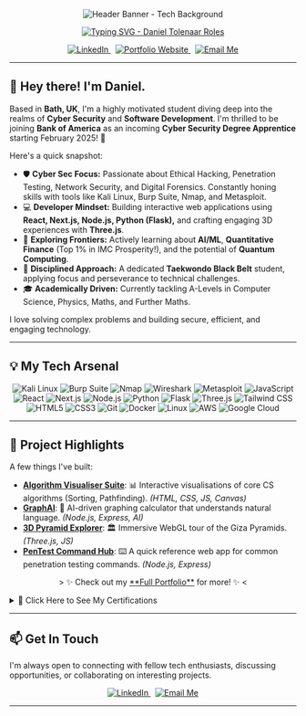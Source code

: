 <!-- 
===============================================================================
 README for YourGitHubUsername - Let's make this profile awesome! 🚀
=============================================================================== 
-->

<!-- 1. Header Banner & Typing SVG -->
<p align="center">
  <!-- Choose ONE banner image/GIF. Replace the src -->
  <!-- Option A: Minimalist Tech Banner -->
  <img src="https://raw.githubusercontent.com/YourGitHubUsername/YourGitHubUsername/main/assets/banner.png" alt="Header Banner - Tech Background">
  <!-- Option B: Animated GIF (Keep it < 2MB!) -->
  <!-- <img src="https://path-to-your-cool-gif.gif" alt="Animated Header Banner"> -->
</p>

<p align="center">
  <a href="https://danieltolenaar.vercel.app" target="_blank" rel="noopener noreferrer">
    <img src="https://readme-typing-svg.demolab.com?font=Fira+Code&weight=600&size=26&pause=1000&color=0066FF¢er=true&vCenter=true&width=550&lines=Cyber+Security+Specialist+🛡️;Full-Stack+Developer+💻;Ethical+Hacking+Enthusiast+🕵️‍♂️;AI+%26+Quant+Explorer+🧠;Taekwondo+Black+Belt+🥋;Incoming+BoA+Apprentice+🏦" alt="Typing SVG - Daniel Tolenaar Roles" />
  </a>
</p>

<!-- 2. Social & Contact Badges -->
<p align="center">
  <a href="https://www.linkedin.com/in/daniel-tolenaar-9a75b824b/" target="_blank" rel="noopener noreferrer">
    <img src="https://img.shields.io/badge/LinkedIn-Connect-0A66C2?style=for-the-badge&logo=linkedin" alt="LinkedIn"/>
  </a>
   
  <a href="https://danieltolenaar.vercel.app" target="_blank" rel="noopener noreferrer">
    <img src="https://img.shields.io/badge/Portfolio-View_My_Work-0066FF?style=for-the-badge&logo=Vercel&logoColor=white" alt="Portfolio Website"/>
  </a>
   
   <a href="mailto:tolenaardaniel@gmail.com">
    <img src="https://img.shields.io/badge/Email-Get_In_Touch-D14836?style=for-the-badge&logo=gmail&logoColor=white" alt="Email Me"/>
  </a>
  <!-- Optional: Visitor Badge (Requires setup - see https://github.com/antonkomarev/github-profile-views-counter) -->
  <!-- <img src="https://komarev.com/ghpvc/?username=YourGitHubUsername&style=for-the-badge&color=brightgreen" alt="Profile Views"/> -->
</p>

<!-- Horizontal Rule -->
<hr/>

<!-- 3. About Me Section -->
## 👋 Hey there! I'm Daniel.

Based in **Bath, UK**, I'm a highly motivated student diving deep into the realms of **Cyber Security** and **Software Development**. I'm thrilled to be joining **Bank of America** as an incoming **Cyber Security Degree Apprentice** starting February 2025! 🏦

Here's a quick snapshot:

*   🛡️ **Cyber Sec Focus:** Passionate about Ethical Hacking, Penetration Testing, Network Security, and Digital Forensics. Constantly honing skills with tools like Kali Linux, Burp Suite, Nmap, and Metasploit.
*   💻 **Developer Mindset:** Building interactive web applications using **React, Next.js, Node.js, Python (Flask),** and crafting engaging 3D experiences with **Three.js**.
*   🧠 **Exploring Frontiers:** Actively learning about **AI/ML**, **Quantitative Finance** (Top 1% in IMC Prosperity!), and the potential of **Quantum Computing**.
*   🥋 **Disciplined Approach:** A dedicated **Taekwondo Black Belt** student, applying focus and perseverance to technical challenges.
*   🎓 **Academically Driven:** Currently tackling A-Levels in Computer Science, Physics, Maths, and Further Maths.

I love solving complex problems and building secure, efficient, and engaging technology.

<!-- Horizontal Rule -->
<hr/>

<!-- 4. Tech Stack / Skills -->
## 💡 My Tech Arsenal

<p align="center">
  <!-- Cyber Security Tools -->
  <img src="https://img.shields.io/badge/Kali_Linux-557C94?style=for-the-badge&logo=kalilinux&logoColor=white" alt="Kali Linux"/>
  <img src="https://img.shields.io/badge/Burp_Suite-FF6633?style=for-the-badge&logo=burpsuite&logoColor=white" alt="Burp Suite"/>
  <img src="https://img.shields.io/badge/Nmap-E44D26?style=for-the-badge&logo=nmap&logoColor=white" alt="Nmap"/>
  <img src="https://img.shields.io/badge/Wireshark-1679A7?style=for-the-badge&logo=wireshark&logoColor=white" alt="Wireshark"/>
  <img src="https://img.shields.io/badge/Metasploit-2F72BC?style=for-the-badge&logo=metasploit&logoColor=white" alt="Metasploit"/>
  <!-- Programming & Web Dev -->
  <img src="https://img.shields.io/badge/JavaScript-F7DF1E?style=for-the-badge&logo=javascript&logoColor=black" alt="JavaScript"/>
  <img src="https://img.shields.io/badge/React-61DAFB?style=for-the-badge&logo=react&logoColor=black" alt="React"/>
  <img src="https://img.shields.io/badge/Next.js-000000?style=for-the-badge&logo=nextdotjs&logoColor=white" alt="Next.js"/>
  <img src="https://img.shields.io/badge/Node.js-339933?style=for-the-badge&logo=nodedotjs&logoColor=white" alt="Node.js"/>
  <img src="https://img.shields.io/badge/Python-3776AB?style=for-the-badge&logo=python&logoColor=white" alt="Python"/>
  <img src="https://img.shields.io/badge/Flask-000000?style=for-the-badge&logo=flask&logoColor=white" alt="Flask"/>
  <img src="https://img.shields.io/badge/Three.js-000000?style=for-the-badge&logo=threedotjs&logoColor=white" alt="Three.js"/>
  <img src="https://img.shields.io/badge/Tailwind_CSS-06B6D4?style=for-the-badge&logo=tailwindcss&logoColor=white" alt="Tailwind CSS"/>
  <img src="https://img.shields.io/badge/HTML5-E34F26?style=for-the-badge&logo=html5&logoColor=white" alt="HTML5"/>
  <img src="https://img.shields.io/badge/CSS3-1572B6?style=for-the-badge&logo=css3&logoColor=white" alt="CSS3"/>
  <!-- Other Tools -->
  <img src="https://img.shields.io/badge/Git-F05032?style=for-the-badge&logo=git&logoColor=white" alt="Git"/>
  <img src="https://img.shields.io/badge/Docker-2496ED?style=for-the-badge&logo=docker&logoColor=white" alt="Docker"/>
  <img src="https://img.shields.io/badge/Linux-FCC624?style=for-the-badge&logo=linux&logoColor=black" alt="Linux"/>
  <img src="https://img.shields.io/badge/AWS-FF9900?style=for-the-badge&logo=amazonaws&logoColor=black" alt="AWS"/>
  <img src="https://img.shields.io/badge/Google_Cloud-4285F4?style=for-the-badge&logo=googlecloud&logoColor=white" alt="Google Cloud"/>
</p>

<!-- Horizontal Rule -->
<hr/>

<!-- 5. GitHub Stats & Dynamic Content -->


<!-- 6. Spotlight Projects -->
## 🚀 Project Highlights

A few things I've built:

*   **[Algorithm Visualiser Suite](https://visualalgo.vercel.app#)**: 📊 Interactive visualisations of core CS algorithms (Sorting, Pathfinding). _(HTML, CSS, JS, Canvas)_
*   **[GraphAI](https://aigraphing.vercel.app)**: 🤖 AI-driven graphing calculator that understands natural language. _(Node.js, Express, AI)_
*   **[3D Pyramid Explorer](https://pyramids-ten.vercel.app)**: 🏛️ Immersive WebGL tour of the Giza Pyramids. _(Three.js, JS)_
*   **[PenTest Command Hub](https://pentestch.vercel.app)**: ⌨️ A quick reference web app for common penetration testing commands. _(Node.js, Express)_

<p align="center">
  > ✨ Check out my <a href="https://danieltolenaar.vercel.app" target="_blank" rel="noopener noreferrer">**Full Portfolio**</a> for more! ✨ <
</p>



<!-- 7. Collapsible Section Example (Optional but Recommended) -->
<details>
  <summary>📜 Click Here to See My Certifications</summary>
  <br/>
  I'm proud of my continuous learning journey. Some key certifications include:
  <ul>
    <li>Google Cybersecurity Professional Certificate (Coursera)</li>
    <li>IBM Generative AI Specialization (Coursera)</li>
    <li>CyberFirst Advanced (QA / NCSC)</li>
    <li>Ethical Hacking Certifications (HackerX, Ethical Hacking University)</li>
    <li>Quantitative Modeling / Analysis Courses (UPenn, UC Davis via Coursera)</li>
    <li>Various Finance & Tech Job Simulations (Forage - Citi, HSBC, JPMC, Goldman Sachs, BoA, Deloitte, Mastercard, Amazon, Fujitsu)</li>
    <li><em>... and many more! (See full list on my <a href="https://danieltolenaar.vercel.app" target="_blank" rel="noopener noreferrer">Portfolio</a>)</em></li>
  </ul>
</details>

<!-- Horizontal Rule -->
<hr/>

<!-- 8. Connect With Me -->
## 📫 Get In Touch

I'm always open to connecting with fellow tech enthusiasts, discussing opportunities, or collaborating on interesting projects.

<p align="center">
  <a href="https://www.linkedin.com/in/daniel-tolenaar-9a75b824b/" target="_blank" rel="noopener noreferrer">
    <img src="https://img.shields.io/badge/LinkedIn-Daniel_Tolenaar-0A66C2?style=flat-square&logo=linkedin" alt="LinkedIn"/>
  </a>
   
  <a href="mailto:tolenaardaniel@gmail.com">
    <img src="https://img.shields.io/badge/Email-tolenaardaniel@gmail.com-D14836?style=flat-square&logo=gmail&logoColor=white" alt="Email Me"/>
  </a>
</p>

---

